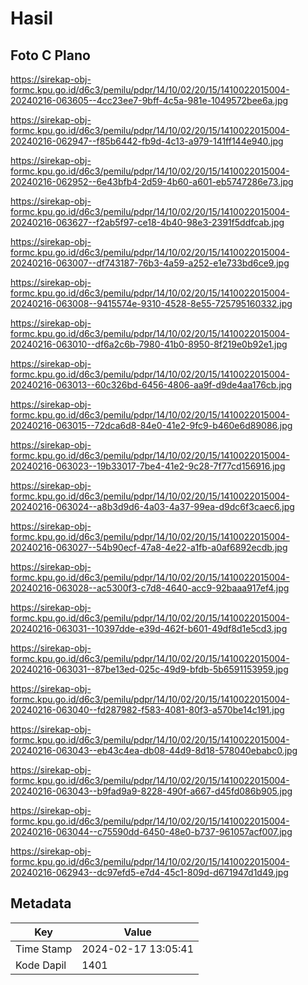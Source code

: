 # Hasil

## Foto C Plano

https://sirekap-obj-formc.kpu.go.id/d6c3/pemilu/pdpr/14/10/02/20/15/1410022015004-20240216-063605--4cc23ee7-9bff-4c5a-981e-1049572bee6a.jpg

https://sirekap-obj-formc.kpu.go.id/d6c3/pemilu/pdpr/14/10/02/20/15/1410022015004-20240216-062947--f85b6442-fb9d-4c13-a979-141ff144e940.jpg

https://sirekap-obj-formc.kpu.go.id/d6c3/pemilu/pdpr/14/10/02/20/15/1410022015004-20240216-062952--6e43bfb4-2d59-4b60-a601-eb5747286e73.jpg

https://sirekap-obj-formc.kpu.go.id/d6c3/pemilu/pdpr/14/10/02/20/15/1410022015004-20240216-063627--f2ab5f97-ce18-4b40-98e3-2391f5ddfcab.jpg

https://sirekap-obj-formc.kpu.go.id/d6c3/pemilu/pdpr/14/10/02/20/15/1410022015004-20240216-063007--df743187-76b3-4a59-a252-e1e733bd6ce9.jpg

https://sirekap-obj-formc.kpu.go.id/d6c3/pemilu/pdpr/14/10/02/20/15/1410022015004-20240216-063008--9415574e-9310-4528-8e55-725795160332.jpg

https://sirekap-obj-formc.kpu.go.id/d6c3/pemilu/pdpr/14/10/02/20/15/1410022015004-20240216-063010--df6a2c6b-7980-41b0-8950-8f219e0b92e1.jpg

https://sirekap-obj-formc.kpu.go.id/d6c3/pemilu/pdpr/14/10/02/20/15/1410022015004-20240216-063013--60c326bd-6456-4806-aa9f-d9de4aa176cb.jpg

https://sirekap-obj-formc.kpu.go.id/d6c3/pemilu/pdpr/14/10/02/20/15/1410022015004-20240216-063015--72dca6d8-84e0-41e2-9fc9-b460e6d89086.jpg

https://sirekap-obj-formc.kpu.go.id/d6c3/pemilu/pdpr/14/10/02/20/15/1410022015004-20240216-063023--19b33017-7be4-41e2-9c28-7f77cd156916.jpg

https://sirekap-obj-formc.kpu.go.id/d6c3/pemilu/pdpr/14/10/02/20/15/1410022015004-20240216-063024--a8b3d9d6-4a03-4a37-99ea-d9dc6f3caec6.jpg

https://sirekap-obj-formc.kpu.go.id/d6c3/pemilu/pdpr/14/10/02/20/15/1410022015004-20240216-063027--54b90ecf-47a8-4e22-a1fb-a0af6892ecdb.jpg

https://sirekap-obj-formc.kpu.go.id/d6c3/pemilu/pdpr/14/10/02/20/15/1410022015004-20240216-063028--ac5300f3-c7d8-4640-acc9-92baaa917ef4.jpg

https://sirekap-obj-formc.kpu.go.id/d6c3/pemilu/pdpr/14/10/02/20/15/1410022015004-20240216-063031--10397dde-e39d-462f-b601-49df8d1e5cd3.jpg

https://sirekap-obj-formc.kpu.go.id/d6c3/pemilu/pdpr/14/10/02/20/15/1410022015004-20240216-063031--87be13ed-025c-49d9-bfdb-5b6591153959.jpg

https://sirekap-obj-formc.kpu.go.id/d6c3/pemilu/pdpr/14/10/02/20/15/1410022015004-20240216-063040--fd287982-f583-4081-80f3-a570be14c191.jpg

https://sirekap-obj-formc.kpu.go.id/d6c3/pemilu/pdpr/14/10/02/20/15/1410022015004-20240216-063043--eb43c4ea-db08-44d9-8d18-578040ebabc0.jpg

https://sirekap-obj-formc.kpu.go.id/d6c3/pemilu/pdpr/14/10/02/20/15/1410022015004-20240216-063043--b9fad9a9-8228-490f-a667-d45fd086b905.jpg

https://sirekap-obj-formc.kpu.go.id/d6c3/pemilu/pdpr/14/10/02/20/15/1410022015004-20240216-063044--c75590dd-6450-48e0-b737-961057acf007.jpg

https://sirekap-obj-formc.kpu.go.id/d6c3/pemilu/pdpr/14/10/02/20/15/1410022015004-20240216-062943--dc97efd5-e7d4-45c1-809d-d671947d1d49.jpg


## Metadata

| Key        | Value               |
| ---------- | ------------------- |
| Time Stamp | 2024-02-17 13:05:41 |
| Kode Dapil | 1401                |




